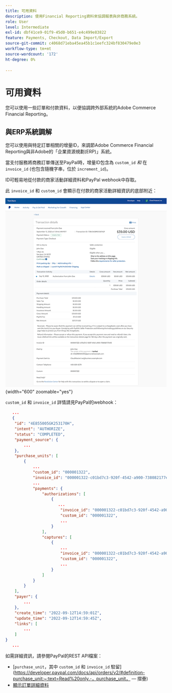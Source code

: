 ```yaml
---
title: 可用資料
description: 使用Financial Reporting資料來協調報表與非商務系統。
role: User
level: Intermediate
exl-id: dbf41ce9-01f9-45d0-b651-e4c499e83822
feature: Payments, Checkout, Data Import/Export
source-git-commit: c4068d71eba45ea45b1c1eefc324bf830479e0e3
workflow-type: tm+mt
source-wordcount: '172'
ht-degree: 0%

---
```


# 可用資料

您可以使用一些訂單和付款資料，以便協調跨外部系統的Adobe Commerce Financial Reporting。

## 與ERP系統調解

您可以使用與特定訂單相關的增量ID，來調節Adobe Commerce Financial Reporting與非Adobe的「企業資源規劃(ERP)」系統。

當支付服務將商務訂單傳送至PayPal時，增量ID包含為 `custom_id` _和_ 在 `invoice_id` (也包含隨機字串，位於 `increment_id`)。

ID可輕易地從付款的商家活動詳細資料和PayPal webhook中存取。

此 `invoice_id` 和 `custom_id` 會顯示在付款的商家活動詳細資訊的底部附近：

![`custom_id` 在商家活動詳細資訊中](assets/merchant-activity-ids.png){width="600" zoomable="yes"}

`custom_id` 和 `invoice_id` 詳情請見PayPal的webhook：

```json
   ...
   {
    "id": "4E855005GK253170H",
    "intent": "AUTHORIZE",
    "status": "COMPLETED",
    "payment_source": {
        ...
    },
    "purchase_units": [
        {
            ...
            "custom_id": "000001322",
            "invoice_id": "000001322-c01bd7c3-920f-4542-a900-738082177e92",
            ...
            "payments": {
                "authorizations": [
                    {
                       ...
                        "invoice_id": "000001322-c01bd7c3-920f-4542-a900-738082177e92",
                        "custom_id": "000001322",
                        ...
                    }
                ],
                "captures": [
                    {
                        ...
                        "invoice_id": "000001322-c01bd7c3-920f-4542-a900-738082177e92",
                        "custom_id": "000001322",
                        ...
                    }
                ]
            }
        }
    ],
    "payer": {
        ...
    },
    "create_time": "2022-09-12T14:59:01Z",
    "update_time": "2022-09-12T14:59:45Z",
    "links": [
        ...
    ]
}
   ...
```

如需詳細資訊，請參閱PayPal的REST API檔案：

* [`purchase_unit`，其中 `custom_id` 和 `invoice_id` 駐留](https://developer.paypal.com/docs/api/orders/v2/#definition-purchase_unit:~:text=Read%20only.-，purchase_unit， — 摺疊)
* [顯示訂單詳細資料](https://developer.paypal.com/docs/api/orders/v2/#orders_get)
